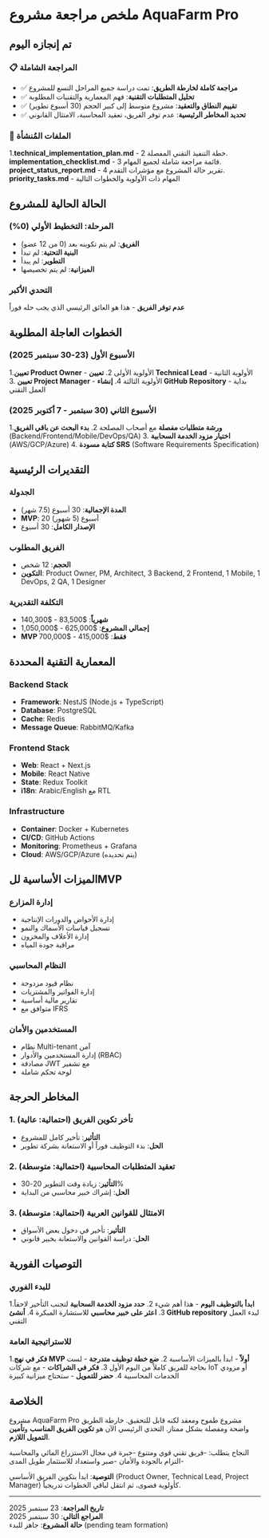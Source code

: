 # ملخص مراجعة مشروع AquaFarm Pro

## تم إنجازه اليوم

### 📋 المراجعة الشاملة

- ✅ **مراجعة كاملة لخارطة الطريق**: تمت دراسة جميع المراحل التسع للمشروع
- ✅ **تحليل المتطلبات التقنية**: فهم المعمارية والتقنيات المطلوبة  
- ✅ **تقييم النطاق والتعقيد**: مشروع متوسط إلى كبير الحجم (30 أسبوع تطوير)
- ✅ **تحديد المخاطر الرئيسية**: عدم توفر الفريق، تعقيد المحاسبة، الامتثال القانوني

### 📄 الملفات المُنشأة

1.**technical_implementation_plan.md** - خطة التنفيذ التقني المفصلة
2. **implementation_checklist.md** - قائمة مراجعة شاملة لجميع المهام
3. **project_status_report.md** - تقرير حالة المشروع مع مؤشرات التقدم
4. **priority_tasks.md** - المهام ذات الأولوية والخطوات التالية

## الحالة الحالية للمشروع

### المرحلة: التخطيط الأولي (0%)

- **الفريق**: لم يتم تكوينه بعد (0 من 12 عضو)
- **البنية التحتية**: لم تبدأ
- **التطوير**: لم يبدأ
- **الميزانية**: لم يتم تخصيصها

### التحدي الأكبر

**عدم توفر الفريق** - هذا هو العائق الرئيسي الذي يجب حله فوراً

## الخطوات العاجلة المطلوبة

### الأسبوع الأول (23-30 سبتمبر 2025)

1.**تعيين Product Owner** - الأولوية الأولى
2. **تعيين Technical Lead** - الأولوية الثانية  
3. **تعيين Project Manager** - الأولوية الثالثة
4. **إنشاء GitHub Repository** - بداية العمل التقني

### الأسبوع الثاني (30 سبتمبر - 7 أكتوبر 2025)

1.**ورشة متطلبات مفصلة** مع أصحاب المصلحة
2. **بدء البحث عن باقي الفريق** (Backend/Frontend/Mobile/DevOps/QA)
3. **اختيار مزود الخدمة السحابية** (AWS/GCP/Azure)
4. **كتابة مسودة SRS** (Software Requirements Specification)

## التقديرات الرئيسية

### الجدولة

- **المدة الإجمالية**: 30 أسبوع (7.5 شهر)
- **MVP**: 20 أسبوع (5 شهور)
- **الإصدار الكامل**: 30 أسبوع

### الفريق المطلوب

- **الحجم**: 12 شخص
- **التكوين**: Product Owner, PM, Architect, 3 Backend, 2 Frontend, 1 Mobile, 1 DevOps, 2 QA, 1 Designer

### التكلفة التقديرية

- **شهرياً**: $83,500 - $140,300
- **إجمالي المشروع**: $625,000 - $1,050,000
- **MVP فقط**: $415,000 - $700,000

## المعمارية التقنية المحددة

### Backend Stack

- **Framework**: NestJS (Node.js + TypeScript)
- **Database**: PostgreSQL
- **Cache**: Redis
- **Message Queue**: RabbitMQ/Kafka

### Frontend Stack  

- **Web**: React + Next.js
- **Mobile**: React Native
- **State**: Redux Toolkit
- **i18n**: Arabic/English مع RTL

### Infrastructure

- **Container**: Docker + Kubernetes
- **CI/CD**: GitHub Actions
- **Monitoring**: Prometheus + Grafana
- **Cloud**: AWS/GCP/Azure (يتم تحديده)

## الميزات الأساسية للMVP

### إدارة المزارع

- إدارة الأحواض والدورات الإنتاجية
- تسجيل قياسات الأسماك والنمو
- إدارة الأعلاف والمخزون
- مراقبة جودة المياه

### النظام المحاسبي

- نظام قيود مزدوجة
- إدارة الفواتير والمشتريات
- تقارير مالية أساسية
- متوافق مع IFRS

### المستخدمين والأمان

- نظام Multi-tenant آمن
- إدارة المستخدمين والأدوار (RBAC)
- مصادقة JWT مع تشفير
- لوحة تحكم شاملة

## المخاطر الحرجة

### 1. تأخر تكوين الفريق (احتمالية: عالية)

- **التأثير**: تأخير كامل للمشروع
- **الحل**: بدء التوظيف فوراً أو الاستعانة بشركة تطوير

### 2. تعقيد المتطلبات المحاسبية (احتمالية: متوسطة)

- **التأثير**: زيادة وقت التطوير 20-30%
- **الحل**: إشراك خبير محاسبي من البداية

### 3. الامتثال للقوانين العربية (احتمالية: متوسطة)

- **التأثير**: تأخير في دخول بعض الأسواق
- **الحل**: دراسة القوانين والاستعانة بخبير قانوني

## التوصيات الفورية

### للبدء الفوري

1.**ابدأ بالتوظيف اليوم** - هذا أهم شيء
2. **حدد مزود الخدمة السحابية** لتجنب التأخير لاحقاً
3. **اعثر على خبير محاسبي** للاستشارة المبكرة
4. **أنشئ GitHub repository** لبدء العمل التقني

### للاستراتيجية العامة

1.**فكر في نهج MVP أولاً** - ابدأ بالميزات الأساسية
2. **ضع خطة توظيف متدرجة** - لست بحاجة للفريق كاملاً من اليوم الأول
3. **فكر في الشراكات** - مع شركات IoT أو مزودي الخدمات المحاسبية
4. **حضر للتمويل** - ستحتاج ميزانية كبيرة

## الخلاصة

مشروع AquaFarm Pro مشروع طموح ومعقد لكنه قابل للتحقيق. خارطة الطريق واضحة ومفصلة بشكل ممتاز. التحدي الرئيسي الآن هو **تكوين الفريق المناسب** و**تأمين التمويل اللازم**.

النجاح يتطلب:
-فريق تقني قوي ومتنوع
-خبرة في مجال الاستزراع المائي والمحاسبة
-التزام بالجودة والأمان
-صبر واستعداد للاستثمار طويل المدى

**التوصية**: ابدأ بتكوين الفريق الأساسي (Product Owner, Technical Lead, Project Manager) كأولوية قصوى، ثم انتقل لباقي الخطوات تدريجياً.

---

**تاريخ المراجعة**: 23 سبتمبر 2025  
**المراجع التالي**: 30 سبتمبر 2025  
**حالة المشروع**: جاهز للبدء (pending team formation)
